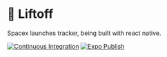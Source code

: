 # :rocket: Liftoff

Spacex launches tracker, being built with react native.

[![Continuous Integration](https://github.com/viniciusmoreria/liftoff/actions/workflows/ci.yaml/badge.svg)](https://github.com/viniciusmoreria/liftoff/actions/workflows/ci.yaml)
[![Expo Publish](https://github.com/viniciusmoreria/liftoff/actions/workflows/cd-expo.yaml/badge.svg)](https://github.com/viniciusmoreria/liftoff/actions/workflows/cd-expo.yaml)
